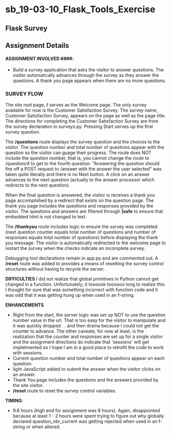 # sb_19-03-10_Flask_Tools_Exercise

## Flask Survey  

## Assignment Details
#### ASSIGNMENT INVOLVED ####:
- Build a survey application that asks the visitor to answer questions. The visitor automatically advances through the survey as they answer the questions. A thank you page appears when there are no more questions.


### SURVEY FLOW ###
The site root page, **/** serves as the Welcome page. The only survey available for now is the Customer Satisfaction Survey. The survey name, Customer Satisfaction Survey, appears on the page as well as the page title. The directions for completing the Customer Satisfaction Survey are from the survey declaration in surveys.py. Pressing Start serves up the first survey question.

The **/questions** route displays the survey question and the choices to the visitor. The question number and total number of questions appear with the question so the visitor can guage their progress. The route does NOT include the question number, that is, you cannot change the route to /question/4 to get to the fourth question. "Answering the question should fire off a POST request to /answer with the answer the user selected" was taken quite literally and there is no Next button. A click on an answer advances to the next question (actually to the answer processor which redirects to the next question).

When the final question is answered, the visitor is receives a thank you page accomplished by a redirect that exists on the question page. The thank you page includes the questions and responses provided by the visitor. The questions and answers are filtered through **|safe** to ensure that embedded html is not changed to text.

The **/thankyou** route includes logic to ensure the survey was completed (next question counter equals total number of questions and number of responses equals total number of questions) before displaying the thank you message. The visitor is automatically redirected to the welcome page to restart the survey when the checks indicate an incomplete survey. 

Debugging tool declarations remain in app.py and are commented out. A **/reset** route was added to provides a means of resetting the survey control structures without having to recycle the server. 


**DIFFICULTIES**
I did not realize that global primitives in Python cannot get changed in a function. Unfortunately, it toooook toooooo long to realize this. I thought for sure that was something incorrect with function code and it was odd that it was getting hung up when used in an f-string. 


**ENHANCEMENTS**
- Right from the start, the server logic was set up NOT to use the question number value in the url. That is too easy for the visitor to manipulate and it was quickly dropped . . and then drama because I could not get the counter to advance. The other caveate, for now at least, is the realization that the counter and responses are set up for a single visitor and the assignment directions do indicate that 'sessions' will get impletmented so I hope I am in a good place to retrofit the code to work with sessions.
- Current question number and total number of questions appear on each question.
- light JavaScript added to submit the answer when the visitor clicks on an answer.
- Thank You page includes the questions and the answers provided by the site visitor.
- **/reset** route to reset the survey control variables. 


**TIMING**:
- 9.6 hours (high end for assignment was 8 hours). Again, disappointed because at least 1 - 2 hours were spent trying to figure out why globally declared question_nbr_current was getting rejected when used in an f-string or when altered.  

